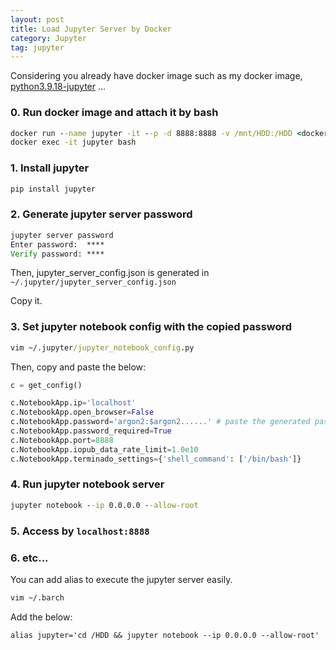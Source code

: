 ```yaml
---
layout: post
title: Load Jupyter Server by Docker
category: Jupyter
tag: jupyter
---
```


Considering you already have docker image such as my docker image, [python3.9.18-jupyter](https://hub.docker.com/repository/docker/onedang2/python3.9.18-jupyter/general) ...

### 0. Run docker image and attach it by bash
```cmd
docker run --name jupyter -it --p -d 8888:8888 -v /mnt/HDD:/HDD <docker image name>
docker exec -it jupyter bash
```

### 1. Install jupyter
```cmd
pip install jupyter
```

### 2. Generate jupyter server password
```cmd
jupyter server password
Enter password:  ****
Verify password: ****
```

Then, jupyter_server_config.json is generated in `~/.jupyter/jupyter_server_config.json`

Copy it.

### 3. Set jupyter notebook config with the copied password
```cmd
vim ~/.jupyter/jupyter_notebook_config.py
```

Then, copy and paste the below:
```python
c = get_config()

c.NotebookApp.ip='localhost'
c.NotebookApp.open_browser=False
c.NotebookApp.password='argon2:$argon2......' # paste the generated password
c.NotebookApp.password_required=True
c.NotebookApp.port=8888
c.NotebookApp.iopub_data_rate_limit=1.0e10  
c.NotebookApp.terminado_settings={'shell_command': ['/bin/bash']}
```

### 4. Run jupyter notebook server
```cmd
jupyter notebook --ip 0.0.0.0 --allow-root
```

### 5. Access by `localhost:8888`

### 6. etc...

You can add alias to execute the jupyter server easily.
```cmd
vim ~/.barch
```

Add the below:
```
alias jupyter='cd /HDD && jupyter notebook --ip 0.0.0.0 --allow-root'
```